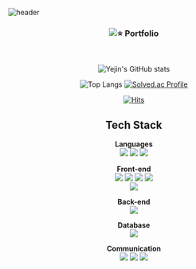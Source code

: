 <!-- # KIM YE JIN  -->
<!-- https://github.com/kyechan99/capsule-render#how-to-use -->
![header](https://capsule-render.vercel.app/api?type=Waving&color=auto&height=300&section=header&text=KIM%20YE%20JIN&fontSize=40&fontAlign=70&animation=fadeIn   )

<div align=center> 
  

### ![⭐ Portfolio](https://western-amethyst-838.notion.site/6fd0f049f7664c95854b12cd39cb981a?pvs=4)
<br>

![Yejin's GitHub stats](https://github-readme-stats.vercel.app/api?username=Kim-yejinn&show_icons=true&theme=radical)

![Top Langs](https://github-readme-stats.vercel.app/api/top-langs/?username=Kim-yejinn&layout=compact)
[![Solved.ac Profile](http://mazassumnida.wtf/api/v2/generate_badge?boj=kky156)](https://solved.ac/kky156/)
  
  
[![Hits](https://hits.seeyoufarm.com/api/count/incr/badge.svg?url=https%3A%2F%2Fgithub.com%2FKim-Yejinn&count_bg=%23B6DEE7&title_bg=%236EABC9&icon=&icon_color=%23FFFFFF&title=hits&edge_flat=false)](https://hits.seeyoufarm.com)
  

## Tech Stack
<!-- <img src="https://img.shields.io/badge/표시할이름-색상?style=for-the-badge&logo=기술스택아이콘&logoColor=white"> -->
<div align=center> 
  
**Languages**
  <br>
  <img src="https://img.shields.io/badge/java-007396?style=for-the-badge&logo=java&logoColor=white"> 
  <img src="https://img.shields.io/badge/C-A8B9CC?style=for-the-badge&logo=C&logoColor=white">
  <img src="https://img.shields.io/badge/Python-3776AB?style=for-the-badge&logo=Python&logoColor=white">
  <br>
  
**Front-end**
  <br>
  <img src="https://img.shields.io/badge/html5-E34F26?style=for-the-badge&logo=html5&logoColor=white"> 
  <img src="https://img.shields.io/badge/css-1572B6?style=for-the-badge&logo=css3&logoColor=white"> 
  <img src="https://img.shields.io/badge/javascript-F7DF1E?style=for-the-badge&logo=javascript&logoColor=black"> 
  <img src="https://img.shields.io/badge/vue.js-4FC08D?style=for-the-badge&logo=vue.js&logoColor=white">
  <br>
  <img src="https://img.shields.io/badge/bootstrap-7952B3?style=for-the-badge&logo=bootstrap&logoColor=white">
  <br>
  
**Back-end**
  <br>
  <img src="https://img.shields.io/badge/spring-6DB33F?style=for-the-badge&logo=spring&logoColor=white">
  <br>
  
**Database**
  <br>
  <img src="https://img.shields.io/badge/mysql-4479A1?style=for-the-badge&logo=mysql&logoColor=white"> 
  <br>
  
**Communication**
  <br>
  <img src="https://img.shields.io/badge/github-181717?style=for-the-badge&logo=github&logoColor=white">
  <img src="https://img.shields.io/badge/Notion-000000?style=for-the-badge&logo=Notion&logoColor=white">
  <img src="https://img.shields.io/badge/Jira-0052CC?style=for-the-badge&logo=github&logoColor=white">
  
</div>


<!--
**Kim-Yejinn/Kim-yejinn** is a ✨ _special_ ✨ repository because its `README.md` (this file) appears on your GitHub profile.

Here are some ideas to get you started:

- 🔭 I’m currently working on ...
- 🌱 I’m currently learning ...
- 👯 I’m looking to collaborate on ...
- 🤔 I’m looking for help with ...
- 💬 Ask me about ...
- 📫 How to reach me: ...
- 😄 Pronouns: ...
- ⚡ Fun fact: ...
-->
